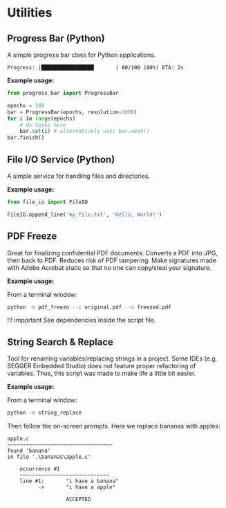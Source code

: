# Utilities

## Progress Bar (Python)

A simple progress bar class for Python applications.

    Progress: |█████████████████       | 80/100 (80%) ETA: 2s

**Example usage:**

```python
from progress_bar import ProgressBar

epochs = 100
bar = ProgressBar(epochs, resolution=1000)
for i in range(epochs)
    # do tasks here
    bar.set(i) # alternatively use: bar.next()
bar.finish()
```

## File I/O Service (Python)

A simple service for handling files and directories. 

**Example usage:**

```python
from file_io import FileIO

FileIO.append_line('my_file.txt', 'Hello, World!')
```

## PDF Freeze

Great for finalizing confidential PDF documents. 
Converts a PDF into JPG, then back to PDF. 
Reduces risk of PDF tampering.
Make signatures made with Adobe Acrobat static
so that no one can copy/steal your signature. 

**Example usage:**

From a terminal window:

```bash
python -m pdf_freeze --i original.pdf --o freezed.pdf
```

!!! important
    See dependencies inside the script file. 

## String Search & Replace

Tool for renaming variables/replacing strings in a project. 
Some IDEs (e.g. SEGGER Embedded Studio) does not feature
proper refactoring of variables. 
Thus, this script was made to make life a little bit easier. 

**Example usage:**

From a terminal window:

```bash
python -m string_replace
```

Then follow the on-screen prompts. 
Here we replace bananas with apples:

    apple.c
    ~~~~~~~~~~~~~~~~~~~~~~~~~~~~~~~~~~
    found 'banana'
    in file '.\bananas\apple.c'

        occurrence #1
        ~~~~~~~~~~~~~~~~~~~~~~~~~~~~~
        line #1:       "i have a banana"
              ->       "i have a apple"

                       ACCEPTED
